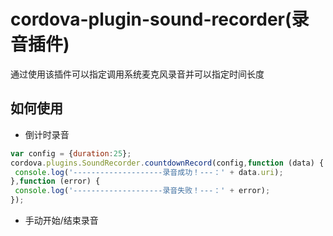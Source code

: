 # cordova-plugin-sound-recorder(录音插件)

通过使用该插件可以指定调用系统麦克风录音并可以指定时间长度

## 如何使用

- 倒计时录音
 ```javascript
 var config = {duration:25};
 cordova.plugins.SoundRecorder.countdownRecord(config,function (data) {
  console.log('--------------------录音成功！---：' + data.uri);
 },function (error) {  
  console.log('--------------------录音失败！---：' + error);
 });
 
 ```

- 手动开始/结束录音

